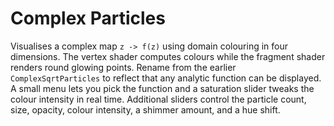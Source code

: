 # Complex Particles

Visualises a complex map `z -> f(z)` using domain colouring in four dimensions. The vertex shader computes colours while the fragment shader renders round glowing points. Rename from the earlier `ComplexSqrtParticles` to reflect that any analytic function can be displayed. A small menu lets you pick the function and a saturation slider tweaks the colour intensity in real time. Additional sliders control the particle count, size, opacity, colour intensity, a shimmer amount, and a hue shift.
